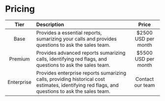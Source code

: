 # Pricing


| Tier | Description | Price |
| :-----------: | :----------- | :-----------: |
| Base | Provides a essential reports, sumarizing your calls and provides questions to ask the sales team.  | $2500 USD per month |
| Premium | Provides advanced reports sumarizing calls, identifying red flags, and questions to ask the sales team. | $5500 USD per month |
| Enterprise | Provides enterprise reports sumarizing calls, providing historical cost estimates, identifying red flags, and questions to ask the sales team. | Contact our team |

